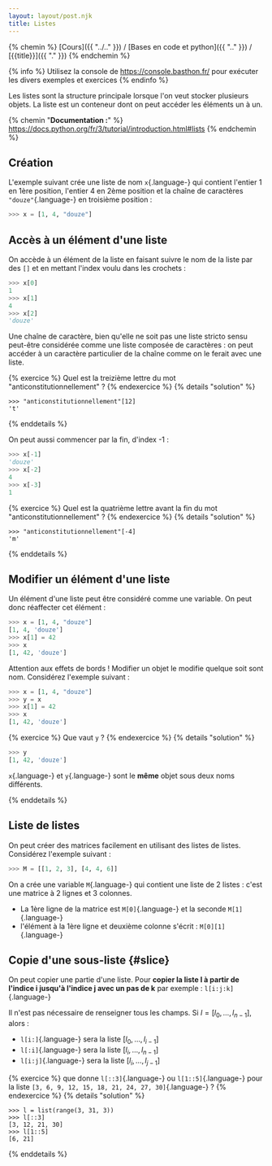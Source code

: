 ```yaml
---
layout: layout/post.njk 
title: Listes
---
```


{% chemin %}
[Cours]({{ "../.." }}) / [Bases en code et python]({{ ".." }}) / [{{title}}]({{ "." }})
{% endchemin %}

{% info %}
Utilisez la console de <https://console.basthon.fr/> pour exécuter les divers exemples et exercices
{% endinfo %}

<!-- début résumé -->

Les listes sont la structure principale lorsque l'on veut stocker plusieurs objets. La liste est un conteneur dont on peut accéder les éléments un à un.

<!-- end résumé -->

{% chemin "**Documentation :**" %}
<https://docs.python.org/fr/3/tutorial/introduction.html#lists>
{% endchemin %}

## Création

L'exemple suivant crée une liste de nom `x`{.language-} qui contient l'entier 1 en 1ère position, l'entier 4 en 2ème position et la chaîne de caractères `"douze"`{.language-} en troisième position :

```python
>>> x = [1, 4, "douze"]
```

## Accès à un élément d'une liste

On accède à un élément de la liste en faisant suivre le nom de la liste par des `[]` et en mettant l'index voulu dans les crochets :

```python
>>> x[0]
1
>>> x[1]
4
>>> x[2]
'douze'
```

Une chaîne de caractère, bien qu'elle ne soit pas une liste stricto sensu peut-être considérée comme une liste composée de caractères : on peut accéder à un caractère particulier de la chaîne comme on le ferait avec une liste.

{% exercice %}
Quel est la treizième lettre du mot "anticonstitutionnellement" ?
{% endexercice %}
{% details "solution" %}

```text
>>> "anticonstitutionnellement"[12]
't'
```

{% enddetails %}

On peut aussi commencer par la fin, d'index -1 :

```python
>>> x[-1]
'douze'
>>> x[-2]
4
>>> x[-3]
1
```

{% exercice %}
Quel est la quatrième lettre avant la fin du mot "anticonstitutionnellement" ?
{% endexercice %}
{% details "solution" %}

```text
>>> "anticonstitutionnellement"[-4]
'm'
```

{% enddetails %}

## Modifier un élément d'une liste

Un élément d'une liste peut être considéré comme une variable. On peut donc réaffecter cet élément :

```python
>>> x = [1, 4, "douze"]
[1, 4, 'douze']
>>> x[1] = 42
>>> x
[1, 42, 'douze']
```

Attention aux effets de bords ! Modifier un objet le modifie quelque soit sont nom. Considérez l'exemple suivant :

```python
>>> x = [1, 4, "douze"]
>>> y = x
>>> x[1] = 42
>>> x
[1, 42, 'douze']
```

{% exercice %}
Que vaut `y` ?
{% endexercice %}
{% details "solution" %}

```python
>>> y
[1, 42, 'douze']
```

`x`{.language-} et `y`{.language-} sont le **même** objet sous deux noms différents.

{% enddetails %}

## Liste de listes

On peut créer des matrices facilement en utilisant des listes de listes. Considérez l'exemple suivant :

```python
>>> M = [[1, 2, 3], [4, 4, 6]]
```

On a crée une variable `M`{.language-} qui contient une liste de 2 listes : c'est une matrice à 2 lignes et 3 colonnes.

* La 1ère ligne de la matrice est `M[0]`{.language-} et la seconde `M[1]`{.language-}
* l'élément à la 1ère ligne et deuxième colonne s'écrit : `M[0][1]`{.language-}

## Copie d'une sous-liste {#slice}

On peut copier une partie d'une liste.
Pour **copier la liste l à partir de l'indice i jusqu'à l'indice j avec un pas de k** par exemple : `l[i:j:k]`{.language-}

Il n'est pas nécessaire de renseigner tous les champs. Si $l = [l_0, \dots, l_{n-1}]$, alors :

* `l[i:]`{.language-} sera la liste $[l_0, \dots, l_{i-1}]$
* `l[:i]`{.language-} sera la liste $[l_i, \dots, l_{n-1}]$
* `l[i:j]`{.language-} sera la liste $[l_i, \dots, l_{j-1}]$

{% exercice %}
que donne `l[::3]`{.language-} ou `l[1::5]`{.language-} pour la liste `[3, 6, 9, 12, 15, 18, 21, 24, 27, 30]`{.language-} ?
{% endexercice %}
{% details "solution" %}

```text
>>> l = list(range(3, 31, 3))
>>> l[::3]
[3, 12, 21, 30]
>>> l[1::5]
[6, 21]
```

{% enddetails %}
